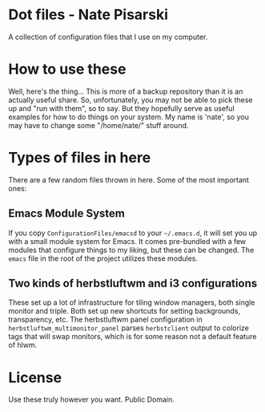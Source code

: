 # Dot files - Nate Pisarski
A collection of configuration files that I use on my computer.

# How to use these
Well, here's the thing... This is more of a backup repository than it is an actually useful share. So, unfortunately, you may not be able to pick these up and "run with them", so to say. But they hopefully serve as useful examples for how to do things on your system. My name is 'nate', so you may have to change some "/home/nate/" stuff around.

# Types of files in here
There are a few random files thrown in here. Some of the most important ones:

## Emacs Module System
If you copy `ConfigurationFiles/emacsd` to your `~/.emacs.d`, it will set you up with a small module system for Emacs. It comes pre-bundled with a few modules that configure things to my liking, but these can be changed. The `emacs` file in the root of the project utilizes these modules.

## Two kinds of herbstluftwm and i3 configurations
These set up a lot of infrastructure for tiling window managers, both single monitor and triple. Both set up new shortcuts for setting backgrounds, transparency, etc. The herbstluftwm panel configuration in `herbstluftwm_multimonitor_panel` parses `herbstclient` output to colorize tags that will swap monitors, which is for some reason not a default feature of hlwm.

# License
Use these truly however you want. Public Domain.
